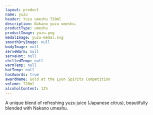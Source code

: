 ```yaml
---
layout: product
name: yuzu
header: Yuzu umeshu 720ml
description: Nakano yuzu umeshu.
productType: umeshu
productImage: yuzu.png
medalImage: yuzu-medal.svg
smoothDryImage: null
bodyImage: null
serveWarm: null
serveHot: null
chilledTemp: null
warmTemp: null
hotTemp: null
hasAwards: true
awardName: Gold at the Lyon Spirits Competition
volume: 720ml
alcoholContent: 12%
---
```


A unique blend of refreshing yuzu juice (Japanese citrus), beautifully blended with Nakano umeshu.
